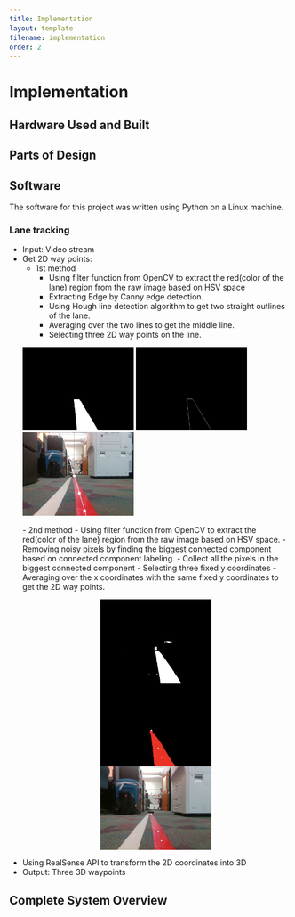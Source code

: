 ```yaml
---
title: Implementation
layout: template
filename: implementation
order: 2
--- 
```


# Implementation


## Hardware Used and Built

## Parts of Design

## Software
The software for this project was written using Python on a Linux machine.
### Lane tracking
- Input: Video stream
- Get 2D way points:
  - 1st method
    - Using filter function from OpenCV to extract the red(color of the lane) region from the raw image based on  HSV space
    - Extracting Edge by Canny edge detection.
    - Using Hough line detection algorithm to get two straight outlines of the lane.
    - Averaging over the two lines to get the middle line.
    - Selecting three 2D way points on the line.
    <p float="left">
  <img src="images/pasted image 0.png" width="200" />
  <img src="images/line.png" width="200" /> 
  <img src="images/point.png" width="200" />
  </p>
  - 2nd method
    - Using filter function from OpenCV to extract the red(color of the lane) region from the raw image based on  HSV space.
    - Removing noisy pixels by finding the biggest connected component based on connected component labeling.
    - Collect all the pixels in the biggest connected component
    - Selecting three fixed y coordinates
    - Averaging over the x coordinates with the same fixed y coordinates to get the 2D way points.
    <p><img src="images/method2_white.png" width="200" height="auto" style="display:block; margin: 0 auto" >  <img src="images/method2_largest.png" width="200" height="auto" style="display:block; margin: 0 auto" >   <img src="images/method2_final.png" width="200" height="auto" style="display:block; margin: 0 auto" ></p>
 - Using RealSense API to transform the 2D coordinates into 3D
 - Output: Three 3D waypoints
  

## Complete System Overview
